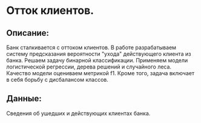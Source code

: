 # Отток клиентов.

## Описание:
Банк сталкивается с оттоком клиентов. В работе разрабатываем систему предсказания вероятности "ухода" действующего клиента из банка. Решаем задачу бинарной классификации. Применяем модели логистической регрессии, дерева решений и случайного леса. Качество модели оцениваем метрикой f1. Кроме того, задача включает в себя борьбу с дисбалансом классов.

## Данные:
Сведения об ушедших и действующих клиентах банка.

